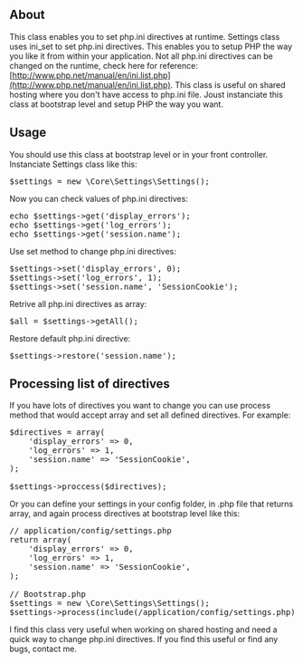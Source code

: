 ## About ##

This class enables you to set php.ini directives at runtime. Settings class uses ini_set to set php.ini directives. This enables you to setup PHP the way you like it from within your application. Not all php.ini directives can be changed on the runtime, check here for reference: [http://www.php.net/manual/en/ini.list.php](http://www.php.net/manual/en/ini.list.php). This class is useful on shared hosting where you don't have access to php.ini file. Joust instanciate this class at bootstrap level and setup PHP the way you want.

## Usage ##
You should use this class at bootstrap level or in your front controller. Instanciate Settings class like this:
<pre>
$settings = new \Core\Settings\Settings();
</pre>

Now you can check values of php.ini directives:
<pre>
echo $settings->get('display_errors');
echo $settings->get('log_errors');
echo $settings->get('session.name');
</pre>

Use set method to change php.ini directives:
<pre>
$settings->set('display_errors', 0);
$settings->set('log_errors', 1);
$settings->set('session.name', 'SessionCookie');
</pre>

Retrive all php.ini directives as array:
<pre>
$all = $settings->getAll();
</pre>

Restore default php.ini directive:
<pre>
$settings->restore('session.name');
</pre>

## Processing list of directives  ##

If you have lots of directives you want to change you can use process method that would accept array and set all defined directives. For example:
<pre>
$directives = array(
	'display_errors' => 0,
	'log_errors' => 1,
	'session.name' => 'SessionCookie',
);

$settings->proccess($directives);
</pre>

Or you can define your settings in your config folder, in .php file that returns array, and again process directives at bootstrap level like this:

<pre>
// application/config/settings.php
return array(
	'display_errors' => 0,
	'log_errors' => 1,
	'session.name' => 'SessionCookie',
);

// Bootstrap.php
$settings = new \Core\Settings\Settings();
$settings->process(include(/application/config/settings.php));
</pre>

I find this class very useful when working on shared hosting and need a quick way to change php.ini directives. If you find this useful or find any bugs, contact me.